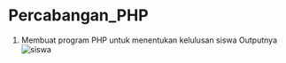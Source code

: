 # Percabangan_PHP
1. Membuat program PHP untuk menentukan kelulusan siswa 
Outputnya
![siswa](https://github.com/Khafid224/Percabangan_PHP/assets/145306005/4491236d-daa0-4635-8212-bcd49cb9bde3)

